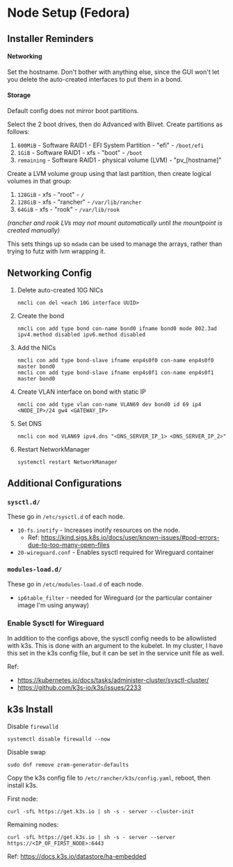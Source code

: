 # Node Setup (Fedora)

## Installer Reminders
#### Networking
Set the hostname. Don't bother with anything else, since the GUI won't let you delete the auto-created interfaces to put them in a bond.

#### Storage
Default config does not mirror boot partitions.

Select the 2 boot drives, then do Advanced with Blivet. Create partitions as follows:
1. `600MiB` - Software RAID1 - EFI System Partition - "efi" - `/boot/efi`
1. `1GiB` - Software RAID1 - xfs - "boot" - `/boot`
1. `remaining` - Software RAID1 - physical volume (LVM) - "pv_[hostname]"

Create a LVM volume group using that last partition, then create logical volumes in that group:
1. `128GiB` - xfs - "root" - `/`
1. `128GiB` - xfs - "rancher" - `/var/lib/rancher`
1. `64GiB` - xfs - "rook" - `/var/lib/rook`

*(rancher and rook LVs may not mount automatically until the mountpoint is created manually)*

This sets things up so `mdadm` can be used to manage the arrays, rather than trying to futz with lvm wrapping it.

## Networking Config

1. Delete auto-created 10G NICs
    ```
    nmcli con del <each 10G interface UUID>
    ```
1. Create the bond
    ```
    nmcli con add type bond con-name bond0 ifname bond0 mode 802.3ad ipv4.method disabled ipv6.method disabled
    ```
1. Add the NICs
    ```
    nmcli con add type bond-slave ifname enp4s0f0 con-name enp4s0f0 master bond0
    nmcli con add type bond-slave ifname enp4s0f1 con-name enp4s0f1 master bond0
    ```
1. Create VLAN interface on bond with static IP
    ```
    nmcli con add type vlan con-name VLAN69 dev bond0 id 69 ip4 <NODE_IP>/24 gw4 <GATEWAY_IP>
    ```
1. Set DNS
    ```
    nmcli con mod VLAN69 ipv4.dns "<DNS_SERVER_IP_1> <DNS_SERVER_IP_2>"
    ```
1. Restart NetworkManager
    ```
    systemctl restart NetworkManager
    ```

## Additional Configurations

### `sysctl.d/`

These go in `/etc/sysctl.d` of each node. 

- `10-fs.inotify` - Increases inotify resources on the node.
    - Ref: https://kind.sigs.k8s.io/docs/user/known-issues/#pod-errors-due-to-too-many-open-files
- `20-wireguard.conf` - Enables sysctl required for Wireguard container

### `modules-load.d/`

These go in `/etc/modules-load.d` of each node.

- `ip6table_filter` - needed for Wireguard (or the particular container image I'm using anyway)
### Enable Sysctl for Wireguard

In addition to the configs above, the sysctl config needs to be allowlisted with k3s. This is done with an argument to the kubelet. In my cluster, I have this set in the k3s config file, but it can be set in the service unit file as well.

Ref:
- https://kubernetes.io/docs/tasks/administer-cluster/sysctl-cluster/
- https://github.com/k3s-io/k3s/issues/2233

## k3s Install

Disable `firewalld`
```
systemctl disable firewalld --now
```
Disable swap
```
sudo dnf remove zram-generator-defaults
```

Copy the k3s config file to `/etc/rancher/k3s/config.yaml`, reboot, then install k3s.

First node:
```
curl -sfL https://get.k3s.io | sh -s - server --cluster-init
```
Remaining nodes:
```
curl -sfL https://get.k3s.io | sh -s - server --server https://<IP_OF_FIRST_NODE>:6443
```

Ref: https://docs.k3s.io/datastore/ha-embedded